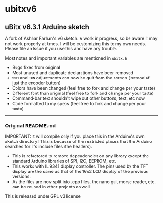 # ubitxv6
## uBitx v6.3.1 Arduino sketch
A fork of Ashhar Farhan's v6 sketch.  A work in progress, so be aware it may not work properly at times.  I will be customizing this to my own
needs.  Please file an Issue if you use this and have any trouble.

Most notes and important variables are mentioned in `ubitx.h`

* Bugs fixed from original
* Most unused and duplicate declarations have been removed
* `WPM` and `TON` adjustments can now be quit from the screen (instead of just the encoder button)
* Colors have been changed (feel free to fork and change per your taste)
* Different font than original (feel free to fork and change per your taste)
* Command-bar text shouldn't wipe out other buttons, text, etc now
* Code formatted to my specs (feel free to fork and change per your taste)

---

### Original README.md

IMPORTANT: It will compile only if you place this in the Arduino's own sketch directory! This is because of the restricted places that the Arduino searches for it's include files (the headers).

- This is refactored to remove dependencies on any library except the standard Arduino libraries of SPI, I2C, EEPROM, etc.
- This works with ILI9341 display controller. The pins used by the TFT display are the same as that of the 16x2 LCD display of the previous versions.
- As the files are now split into .cpp files, the nano gui, morse reader, etc. can be reused in other projects as well

This is released under GPL v3 license.
